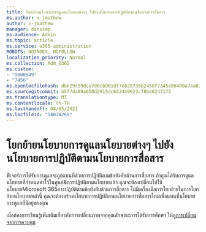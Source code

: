 ```yaml
---
title: โยกย้ายนโยบายการดูแลนโยบายต่างๆ ไปยังนโยบายการปฏิบัติตามนโยบายการสื่อสาร
ms.author: v-jmathew
author: v-jmathew
manager: dansimp
ms.audience: Admin
ms.topic: article
ms.service: o365-administration
ROBOTS: NOINDEX, NOFOLLOW
localization_priority: Normal
ms.collection: Adm_O365
ms.custom:
- "9000549"
- "7456"
ms.openlocfilehash: dbb29c59dca7d0cb901df7e828736b2458f7345e86400a7ea823cf654cd0891e
ms.sourcegitcommit: b5f7da89a650d2915dc652449623c78be6247175
ms.translationtype: MT
ms.contentlocale: th-TH
ms.lasthandoff: 08/05/2021
ms.locfileid: "54034269"
---
```

# <a name="migrate-supervision-policies-to-communication-compliance-policies"></a>โยกย้ายนโยบายการดูแลนโยบายต่างๆ ไปยังนโยบายการปฏิบัติตามนโยบายการสื่อสาร

ฟีเจอร์การได้รับการดูแลจะถูกแทนที่ด้วยการปฏิบัติตามข้อบังคับด้านการสื่อสาร ถ้าคุณได้รับการดูแลนโยบายที่กําหนดค่าไว้ในศูนย์&การปฏิบัติตามนโยบายแล้ว คุณจะต้องเปลี่ยนไปใช้นโยบายMicrosoft 365การปฏิบัติตามข้อบังคับด้านการสื่อสาร ไม่มีเครื่องมือการโยกย้ายในการโยกย้ายนโยบายเหล่านี้ คุณจะต้องสร้างนโยบายการปฏิบัติตามนโยบายการสื่อสารใหม่เพื่อแทนที่นโยบายการดูแลที่มีอยู่ของคุณ

เมื่อต้องการเรียนรู้เพิ่มเติมเกี่ยวกับการเปลี่ยนภาพจากคุณลักษณะการได้รับการศึกษา ให้ดู[การเปลี่ยนจากการควบคุม](https://go.microsoft.com/fwlink/?linkid=2128750)
